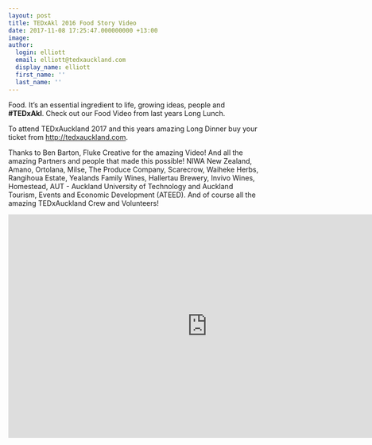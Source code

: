 ```yaml
---
layout: post
title: TEDxAkl 2016 Food Story Video
date: 2017-11-08 17:25:47.000000000 +13:00
image:
author:
  login: elliott
  email: elliott@tedxauckland.com
  display_name: elliott
  first_name: ''
  last_name: ''
---
```

Food. It’s an essential ingredient to life, growing ideas, people and **#TEDxAkl**. Check out our Food Video from last years Long Lunch.

To attend TEDxAuckland 2017 and this years amazing Long Dinner buy your ticket from http://tedxauckland.com.

Thanks to Ben Barton, Fluke Creative for the amazing Video! And all the amazing Partners and people that made this possible! NIWA New Zealand, Amano, Ortolana, Milse, The Produce Company, Scarecrow, Waiheke Herbs, Rangihoua Estate, Yealands Family Wines, Hallertau Brewery, Invivo Wines, Homestead, AUT - Auckland University of Technology and Auckland Tourism, Events and Economic Development (ATEED). And of course all the amazing TEDxAuckland Crew and Volunteers!

<iframe src="https://www.youtube.com/embed/J0s-ob4FGcg" width="800" height="450" frameborder="0" allowfullscreen="allowfullscreen"></iframe>
